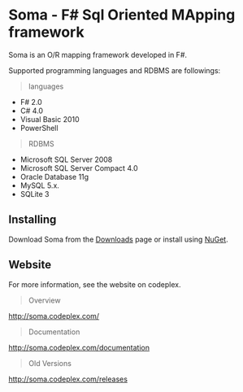 Soma - F# Sql Oriented MApping framework
=====================================

Soma is an O/R mapping framework developed in F#. 

Supported programming languages and RDBMS are followings:

> languages

* F# 2.0
* C# 4.0
* Visual Basic 2010
* PowerShell

> RDBMS

* Microsoft SQL Server 2008
* Microsoft SQL Server Compact 4.0
* Oracle Database 11g
* MySQL 5.x.
* SQLite 3

## Installing

Download Soma from the [Downloads](https://github.com/nakamura-to/Soma/downloads) page or 
install using [NuGet](http://nuget.org/List/Packages/Soma).

## Website

For more information, see the website on codeplex.

> Overview

http://soma.codeplex.com/

> Documentation

http://soma.codeplex.com/documentation

> Old Versions

http://soma.codeplex.com/releases

